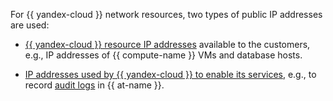For {{ yandex-cloud }} network resources, two types of public IP addresses are used:

* [{{ yandex-cloud }} resource IP addresses](#yandex-resource-ips) available to the customers, e.g., IP addresses of {{ compute-name }} VMs and database hosts.

* [IP addresses used by {{ yandex-cloud }} to enable its services](#yandex-cloud-ips), e.g., to record [audit logs](../../audit-trails/concepts/format.md) in {{ at-name }}.